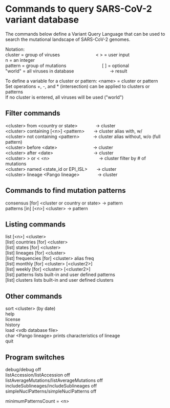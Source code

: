 # Commands to query SARS-CoV-2 variant database

The commands below define a Variant Query Language that can be used to search the mutational landscape of SARS-CoV-2 genomes.

Notation:  
cluster = group of viruses        < > = user input        n = an integer  
pattern = group of mutations        \[ ] = optional  
"world"  = all viruses in database        → result  

To define a variable for a cluster or pattern:  \<name> = cluster or pattern  
Set operations +, -, and * (intersection) can be applied to clusters or patterns  
If no cluster is entered, all viruses will be used ("world")  

## Filter commands
\<cluster> from \<country or state>    → cluster  
\<cluster> containing [\<n>] \<pattern>  → cluster  alias with, w/  
\<cluster> not containing \<pattern>   → cluster  alias without, w/o (full pattern)  
\<cluster> before \<date>        → cluster  
\<cluster> after \<date>         → cluster  
\<cluster> > or < \<n>           → cluster     filter by # of mutations  
\<cluster> named \<state_id or EPI_ISL>  → cluster  
\<cluster> lineage \<Pango lineage>    → cluster  

## Commands to find mutation patterns
consensus [for] \<cluster or country or state>  → pattern  
patterns [in] [\<n>] \<cluster>                  → pattern  

## Listing commands
list [\<n>] \<cluster>  
[list] countries [for] \<cluster>  
[list] states [for] \<cluster>  
[list] lineages [for] \<cluster>  
[list] frequencies [for] \<cluster>          alias freq  
[list] monthly [for] \<cluster> [\<cluster2>]  
[list] weekly [for] \<cluster> [\<cluster2>]  
[list] patterns         lists built-in and user defined patterns  
[list] clusters         lists built-in and user defined clusters  

## Other commands
sort \<cluster>  (by date)  
help  
license  
history  
load \<vdb database file>  
char \<Pango lineage>    prints characteristics of lineage  
quit  

## Program switches
debug/debug off  
listAccession/listAccession off  
listAverageMutations/listAverageMutations off  
includeSublineages/includeSublineages off  
simpleNuclPatterns/simpleNuclPatterns off  

minimumPatternsCount = \<n>  
